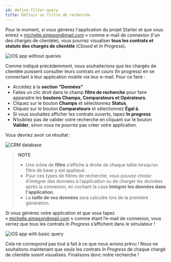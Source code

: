 ```yaml
---
id: define-filter-query
title: Définir un filtre de recherche
---
```


Pour le moment, si vous générez l'application du projet Starter et que vous entrez « michelle.simpson@mail.com » comme e-mail de connexion (l'un des chargés de clientèle), vous pourrez visualiser **tous les contrats et statuts des chargés de clientèle** (*Closed* et *In Progress*).

![iOS app without queries](assets/en/restricted-queries/ios-app-without-queries.png)

Comme indiqué précédemment, nous souhaiterions que les chargés de clientèle puissent consulter leurs contrats *en cours* (In progress) en se connectant à leur application mobile via leur e-mail. Pour ce faire :

* Accédez à la **section "Données"**
* Faites un clic droit dans le champ **filtre de recherche** pour faire apparaitre les **boutons Champs, Comparateurs et Opérateurs**.
* Cliquez sur le bouton **Champs** et sélectionnez **Status**.
* Cliquez sur le bouton **Comparateurs** et sélectionnez **Égal à**.
* Si vous souhaitez afficher les contrats *ouverts*, tapez **In progress**
* N’oubliez pas de valider votre recherche en cliquant sur le bouton **Valider**, sinon vous ne pourrez pas créer votre application.

Vous devriez avoir ce résultat :

![CRM database](assets/en/restricted-queries/filterquery.png)

> **NOTE**
> 
> * Une icône de **filtre** s’affiche à droite de chaque table lorsqu’un filtre de base y est appliqué.
> * Pour ces types de filtres de recherche, vous pouvez choisir d’intégrer des données à l’application ou de charger les données après la connexion, en cochant la case **Intégrer les données dans l'application**.
> * La **taille de vos données** sera calculée lors de la première génération.

Si vous générez votre application et que vous tapez « michelle.simpson@mail.com » comme étant l’e-mail de connexion, vous verrez que tous les contrats *In Progress* s’affichent dans le simulateur !

![iOS app with basic query](assets/restricted-queries/restrited-queries-basic-query.png)

Cela ne correspond pas tout à fait à ce que nous avions prévu ! Nous ne souhaitons maintenant que seuls les contrats *In Progress* de chaque chargé de clientèle soient visualisés. Finalisons donc notre recherche !


